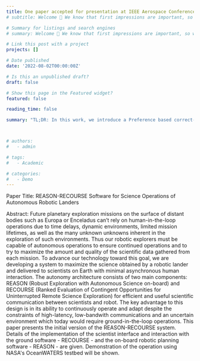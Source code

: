 ```yaml
---
title: One paper accepted for presentation at IEEE Aerospace Conference, 2023. Click Here for details! 
# subtitle: Welcome 👋 We know that first impressions are important, so we've populated your new site with some initial content to help you get familiar with everything in no time.

# Summary for listings and search engines
# summary: Welcome 👋 We know that first impressions are important, so we've populatReceived the Diversity and Inclusion Scholarship from the ME Department at CU Bouldered your new site with some initial content to help you get familiar with everything in no time.

# Link this post with a project
projects: []

# Date published
date: '2022-08-02T00:00:00Z'

# Is this an unpublished draft?
draft: false

# Show this page in the Featured widget?
featured: false

reading_time: false

summary: "TL;DR: In this work, we introduce a Preference based correct-by-construction planning framework (REASON) for efficient exploration of icy moons like Europa for Autonomous Landers."



# authors:
#   - admin

# tags:
#   - Academic

# categories:
#   - Demo
---
```

Paper Title: REASON-RECOURSE Software for Science Operations of Autonomous Robotic Landers

<!-- Project Name: NASA COLDTech -->


Abstract: Future planetary exploration missions on the surface of distant bodies such as Europa or Enceladus can’t rely on human-in-the-loop operations due to time delays, dynamic environments, limited mission lifetimes, as well as the many unknown unknowns inherent in the exploration of such environments. Thus our robotic explorers must be capable of autonomous operations to ensure continued operations and to try to maximize the amount and quality of the scientific data gathered from each mission. To advance our technology toward this goal, we are developing a system to maximize the science obtained by a robotic lander and delivered to scientists on Earth with minimal asynchronous human interaction. The autonomy architecture consists of two main components: REASON (Robust Exploration with Autonomous Science on-board) and RECOURSE (Ranked Evaluation of Contingent Opportunities for Uninterrupted Remote Science Exploration) for efficient and useful scientific communication between scientists and robot. The key advantage to this design is in its ability to continuously operate and adapt despite the constraints of high-latency, low-bandwith communications and an uncertain environment which today would require ground-in-the-loop operations. This paper presents the initial version of the REASON-RECOURSE system. Details of the implementation of the scientist interface and interaction with the ground software - RECOURSE - and the on-board robotic planning software - REASON - are given. Demonstration of the operation using NASA's OceanWATERS testbed will be shown.